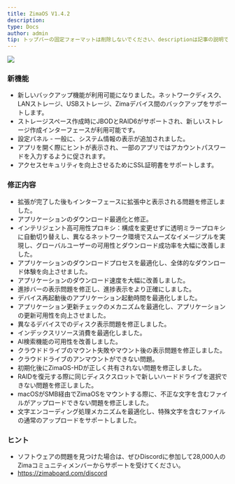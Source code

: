 ```yaml
---
title: ZimaOS V1.4.2
description: 
type: Docs
author: admin
tip: トップバーの固定フォーマットは削除しないでください、descriptionは記事の説明であり、未入力の場合は内容の最初の段落が切り取られます
---
```

![](https://manage.icewhale.io/api/static/docs/1754300403127_image.png)

### 新機能
- 新しいバックアップ機能が利用可能になりました。ネットワークディスク、LANストレージ、USBストレージ、Zimaデバイス間のバックアップをサポートします。
- ストレージスペース作成時にJBODとRAID6がサポートされ、新しいストレージ作成インターフェースが利用可能です。
- 設定パネル - 一般に、システム情報の表示が追加されました。
- アプリを開く際にヒントが表示され、一部のアプリではアカウントパスワードを入力するように促されます。
- アクセスセキュリティを向上させるためにSSL証明書をサポートします。

### 修正内容
- 拡張が完了した後もインターフェースに拡張中と表示される問題を修正しました。
- アプリケーションのダウンロード最適化と修正。
- インテリジェント高可用性プロキシ：構成を変更せずに透明ミラープロキシに自動切り替えし、異なるネットワーク環境でスムーズなイメージプルを実現し、グローバルユーザーの可用性とダウンロード成功率を大幅に改善しました。
- アプリケーションのダウンロードプロセスを最適化し、全体的なダウンロード体験を向上させました。
- アプリケーションのダウンロード速度を大幅に改善しました。
- 進捗バーの表示問題を修正し、進捗表示をより正確にしました。
- デバイス再起動後のアプリケーション起動時間を最適化しました。
- アプリケーション更新チェックのメカニズムを最適化し、アプリケーションの更新可用性を向上させました。
- 異なるデバイスでのディスク表示問題を修正しました。
- インデックスリソース消費を最適化しました。
- AI検索機能の可用性を改善しました。
- クラウドドライブのマウント失敗やマウント後の表示問題を修正しました。
- クラウドドライブのアンマウントができない問題。
- 初期化後にZimaOS-HDが正しく共有されない問題を修正しました。
- RAIDを復元する際に同じディスクスロットで新しいハードドライブを選択できない問題を修正しました。
- macOSがSMB経由でZimaOSをマウントする際に、不正な文字を含むファイルがアップロードできない問題を修正しました。
- 文字エンコーディング処理メカニズムを最適化し、特殊文字を含むファイルの通常のアップロードをサポートしました。

### ヒント
- ソフトウェアの問題を見つけた場合は、ぜひDiscordに参加して28,000人のZimaコミュニティメンバーからサポートを受けてください。
- https://zimaboard.com/discord